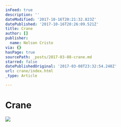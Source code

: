 ```yaml
---
inFeed: true
description: ''
dateModified: '2017-10-16T20:21:32.823Z'
datePublished: '2017-10-16T20:26:09.521Z'
title: Crane
author: []
publisher:
  name: Nelson Cristo
via: {}
hasPage: true
sourcePath: _posts/2017-03-08-crane.md
starred: false
datePublishedOriginal: '2017-03-08T23:32:54.248Z'
url: crane/index.html
_type: Article

---
```

# Crane
![](https://the-grid-user-content.s3-us-west-2.amazonaws.com/2790d4dc-1608-42c9-b89d-e77008fcf2ed.jpg)